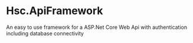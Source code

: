 # Hsc.ApiFramework
An easy to use framework for a ASP.Net Core Web Api with authentication including database connectivity
